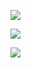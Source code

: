 
![](https://192.168.3.100:9000/obs/README.png)

![](https://192.168.3.100:9000/obs/README1.png)

![](https://192.168.3.100:9000/obs/README2.png)
